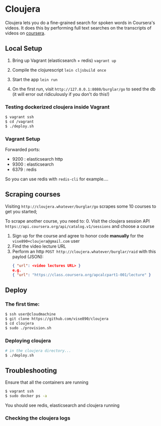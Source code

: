 # Cloujera

Cloujera lets you do a fine-grained search for spoken words in Coursera's
videos. It does this by performing full text searches on the transcripts of
videos on [coursera](http://coursera.org).


## Local Setup

1. Bring up Vagrant (elasticsearch + redis)
   `vagrant up`

2. Compile the clojurescript
   `lein cljsbuild once`

3. Start the app
   `lein run`

4. On the first run, visit `http://127.0.0.1:8080/burglar/go` to seed the db
   (it will error out ridiculously if you don't do this!)


### Testing dockerized cloujera inside Vagrant
```bash
$ vagrant ssh
$ cd /vagrant
$ ./deploy.sh
```


### Vagrant Setup
Forwarded ports:
- 9200 : elasticsearch http
- 9300 : elasticsearch
- 6379 : redis

So you can use redis with `redis-cli` for example....

## Scraping courses

Visiting `http://cloujera.whatever/burglar/go` scrapes some 10 courses to get
you started;

To scrape another course, you need to:
0. Visit the cloujera session API
   `https://api.coursera.org/api/catalog.v1/sessions` and choose a course
1. Sign up for the course and agree to honor code **manually** for the
   `vise890+cloujera@gmail.com` user
3. Find the video lecture URL
2. Perform an http `POST http://cloujera.whatever/burglar/raid` with this
   paylod (JSON):
   ```json
   { "url": <video lectures URL> }
   e.g.
   { "url": "https://class.coursera.org/apcalcpart1-001/lecture" }
   ```


## Deploy

### The first time:
```bash
$ ssh user@cloudmachine
$ git clone https://github.com/vise890/cloujera
$ cd cloujera
$ sudo ./provision.sh
```


### Deploying cloujera

```bash
# in the cloujera directory...
$ ./deploy.sh
```

## Troubleshooting

Ensure that all the containers are running
```bash
$ vagrant ssh
$ sudo docker ps -a
```
You should see redis, elasticsearch and cloujera running


### Checking the cloujera logs

```bash 

